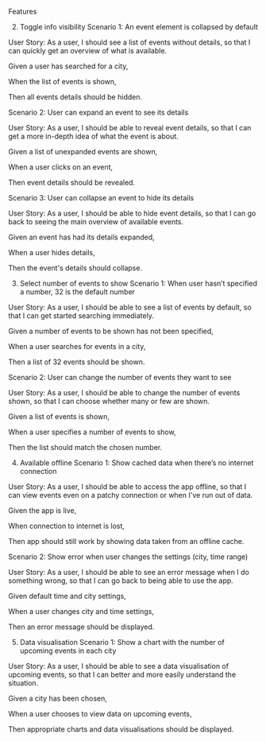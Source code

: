 Features

2. Toggle info visibility
Scenario 1: An event element is collapsed by default

User Story: As a user, I should see a list of events without details, so that I can quickly get an overview of what is available.

Given a user has searched for a city,

When the list of events is shown,

Then all events details should be hidden.


Scenario 2: User can expand an event to see its details

User Story: As a user, I should be able to reveal event details, so that I can get a more in-depth idea of what the event is about.

Given a list of unexpanded events are shown,

When a user clicks on an event,

Then event details should be revealed.


Scenario 3: User can collapse an event to hide its details

User Story: As a user, I should be able to hide event details, so that I can go back to seeing the main overview of available events.

Given an event has had its details expanded,

When a user hides details,

Then the event's details should collapse.


3. Select number of events to show
Scenario 1: When user hasn’t specified a number, 32 is the default number

User Story: As a user, I should be able to see a list of events by default, so that I can get started searching immediately.

Given a number of events to be shown has not been specified,

When a user searches for events in a city,

Then a list of 32 events should be shown.


Scenario 2: User can change the number of events they want to see

User Story: As a user, I should be able to change the number of events shown, so that I can choose whether many or few are shown.

Given a list of events is shown,

When a user specifies a number of events to show,

Then the list should match the chosen number.


4. Available offline
Scenario 1: Show cached data when there’s no internet connection

User Story: As a user, I should be able to access the app offline, so that I can view events even on a patchy connection or when I've run out of data.

Given the app is live,

When connection to internet is lost,

Then app should still work by showing data taken from an offline cache.


Scenario 2: Show error when user changes the settings (city, time range)

User Story: As a user, I should be able to see an error message when I do something wrong, so that I can go back to being able to use the app.

Given default time and city settings,

When a user changes city and time settings,

Then an error message should be displayed.


5. Data visualisation
Scenario 1: Show a chart with the number of upcoming events in each city

User Story: As a user, I should be able to see a data visualisation of upcoming events, so that I can better and more easily understand the situation.

Given a city has been chosen,

When a user chooses to view data on upcoming events,

Then appropriate charts and data visualisations should be displayed.
